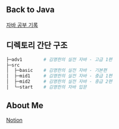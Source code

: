 Back to Java
---
[자바 공부 기록](https://github.com/Xtraa777/back-to-java/wiki)  

디렉토리 간단 구조
---
```bash
├─adv1        # 김영한의 실전 자바 - 고급 1편
├─src
│  ├─basic    # 김영한의 실전 자바 - 기본편
│  ├─mid1     # 김영한의 실전 자바 - 중급 1편
│  ├─mid2     # 김영한의 실전 자바 - 중급 2편
│  └─start    # 김영한의 자바 입문
```

About Me
---
[Notion](https://xtraa.notion.site/Xtraa-ed48ac432d354d01b5bf5b0da5ec94a9?pvs=4)
